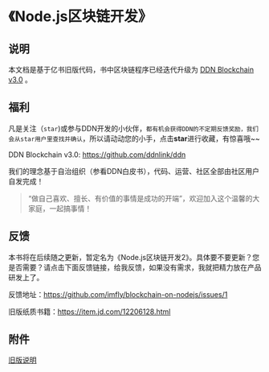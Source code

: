 《Node.js区块链开发》
===================

## 说明

本文档是基于亿书旧版代码，书中区块链程序已经迭代升级为 [DDN Blockchain v3.0](https://github.com/ddnlink/ddn) 。

## 福利

凡是关注（`star`)或参与DDN开发的小伙伴，`都有机会获得DDN的不定期反馈奖励，我们会从star用户里查找并确认`，所以请动动您的小手，点击**star**进行收藏，有惊喜哦~~

DDN Blockchain v3.0: <https://github.com/ddnlink/ddn>

我们的理念基于自治组织（参看DDN白皮书），代码、运营、社区全部由社区用户自发完成！

> “做自己喜欢、擅长、有价值的事情是成功的开端”，欢迎加入这个温馨的大家庭，一起搞事情！

## 反馈

本书将在后续随之更新，暂定名为《Node.js区块链开发2》。具体要不要更新？您是否需要？请点击下面反馈链接，给我反馈，如果没有需求，我就把精力放在产品研发上了。

反馈地址：<https://github.com/imfly/blockchain-on-nodejs/issues/1>

旧版纸质书籍：<https://item.jd.com/12206128.html>

## 附件

[旧版说明](./README-zh-CN.md)
